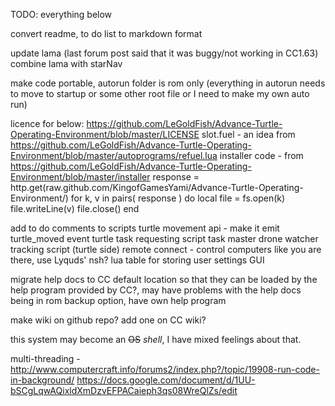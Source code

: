 TODO: everything below

convert readme, to do list to markdown format

update lama (last forum post said that it was buggy/not working in CC1.63)
combine lama with starNav

make code portable, autorun folder is rom only (everything in autorun needs to move to startup or some other root file or I need to make my own auto run)


licence for below: https://github.com/LeGoldFish/Advance-Turtle-Operating-Environment/blob/master/LICENSE
slot.fuel - an idea from https://github.com/LeGoldFish/Advance-Turtle-Operating-Environment/blob/master/autoprograms/refuel.lua
installer code - from https://github.com/LeGoldFish/Advance-Turtle-Operating-Environment/blob/master/installer
response = http.get(raw.github.com/KingofGamesYami/Advance-Turtle-Operating-Environment/)
	for k, v in pairs( response ) do
		local file = fs.open(k)
		file.writeLine(v)
		file.close()
end


add to do comments to scripts
turtle movement api - make it emit turtle_moved event
turtle task requesting script
task master
drone watcher
tracking script (turtle side)
remote connect - control computers like you are there, use Lyquds' nsh?
lua table for storing user settings
GUI

migrate help docs to CC default location so that they can be loaded by the help program provided by CC?, may have problems with the help docs being in rom
	backup option, have own help program

make wiki on github repo? add one on CC wiki?

this system may become an ~~OS~~ _shell_, I have mixed feelings about that.

multi-threading - http://www.computercraft.info/forums2/index.php?/topic/19908-run-code-in-background/
					https://docs.google.com/document/d/1UU-bSCgLqwAQixldXmDzvEFPACaieph3qs08WreQlZs/edit
					
